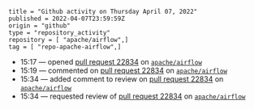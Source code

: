 ```
title = "Github activity on Thursday April 07, 2022"
published = 2022-04-07T23:59:59Z
origin = "github"
type = "repository_activity"
repository = [ "apache/airflow",]
tag = [ "repo-apache-airflow",]
```

* 15:17 — opened [pull request 22834](https://github.com/apache/airflow/pull/22834) on [`apache/airflow`](https://github.com/apache/airflow)
* 15:19 — commented on [pull request 22834](https://github.com/apache/airflow/pull/22834) on [`apache/airflow`](https://github.com/apache/airflow)
* 15:34 — added comment to review on [pull request 22834](https://github.com/apache/airflow/pull/22834) on [`apache/airflow`](https://github.com/apache/airflow)
* 15:34 — requested review of [pull request 22834](https://github.com/apache/airflow/pull/22834) on [`apache/airflow`](https://github.com/apache/airflow)
